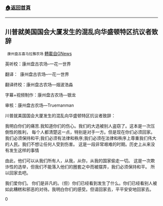 ###  [:house:返回首頁](https://github.com/ourhimalayas/txt)
---

## 川普就美国国会大厦发生的混乱向华盛顿特区抗议者致辞
` 康州盘古喜马拉雅农场` [轉載自GNews](https://gnews.org/zh-hans/725279/)

英听校：康州盘古农场–一花一世界

翻译：  康州盘古农场–一花一世界

翻译终校：康州盘古农场—烟波浩淼

字幕+视频制作：康州盘古农场—银龙

审核：康州盘古农场—Truemanman

川普就美国国会大厦发生的混乱向华盛顿特区抗议者致辞：

我明白你们的痛苦.我知道你们的伤心。我们的大选被别人盗窃了。这本是一次压倒性的胜利， 每个人都清楚这一点，特别是对手一方。但是现在你们必须回家。我们必须保持和平;我们必须有法律和秩序;我们必须在法律和秩序上尊重我们伟大的人民。我们不想让任何人受到伤害。 这是一段非常艰难的时期。历史上从来没有发生这样的事情

由此，他们可以从我们所有人，从我，从你，从我的国家偷走一切。 这是一次欺诈性的选举，但我们不能落入他们的圈套之中而被摆弄，我们必须保持和平。 所以回家去吧。

我们爱你们。 你们是非凡的。（但）你们已经看到发生了什么。你们已经看别人被如此糟糕和邪恶的对待。我明白你们的感受。但请回家去，平平安安地回家去。



0
